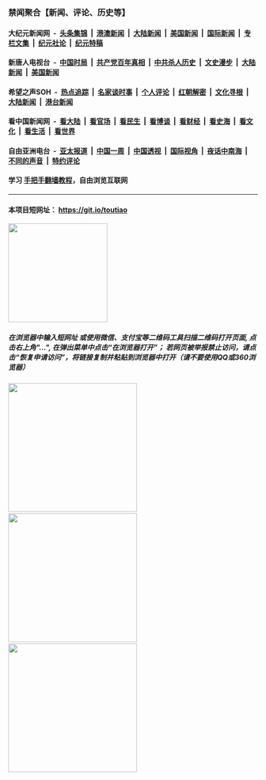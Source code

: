 ### 禁闻聚合【新闻、评论、历史等】

#### 大纪元新闻网 &nbsp;-&nbsp; [头条集锦](indexes/E头条集锦.md?t=02102202) &nbsp;|&nbsp; [港澳新闻](indexes/E港澳新闻.md?t=02102202)  &nbsp;|&nbsp; [大陆新闻](indexes/E大陆新闻.md?t=02102202) &nbsp;|&nbsp; [美国新闻](indexes/E美国新闻.md?t=02102202) &nbsp;|&nbsp; [国际新闻](indexes/E国际新闻.md?t=02102202) &nbsp;|&nbsp; [专栏文集](indexes/E专栏文集.md?t=02102202) &nbsp;|&nbsp; [纪元社论](indexes/E纪元社论.md?t=02102202) &nbsp;|&nbsp; [纪元特稿](indexes/E纪元特稿.md?t=02102202) 

#### 新唐人电视台 &nbsp;-&nbsp; [中国时局](indexes/N中国时局.md?t=02102202) &nbsp;|&nbsp; [共产党百年真相](indexes/N共产党百年真相.md?t=02102202) &nbsp;|&nbsp; [中共杀人历史](indexes/N中共杀人历史.md?t=02102202) &nbsp;|&nbsp; [文史漫步](indexes/N文史漫步.md?t=02102202) &nbsp;|&nbsp; [大陆新闻](indexes/N大陆新闻.md?t=02102202) &nbsp;|&nbsp; [美国新闻](indexes/N美国新闻.md?t=02102202)

#### 希望之声SOH &nbsp;-&nbsp; [热点追踪](indexes/H热点追踪.md?t=02102202) &nbsp;|&nbsp; [名家谈时事](indexes/H名家谈时事.md?t=02102202) &nbsp;|&nbsp; [个人评论](indexes/H个人评论.md?t=02102202)  &nbsp;|&nbsp; [红朝解密](indexes/H红朝解密.md?t=02102202) &nbsp;|&nbsp; [文化寻根](indexes/H文化寻根.md?t=02102202) &nbsp;|&nbsp; [大陆新闻](indexes/H大陆新闻.md?t=02102202) &nbsp;|&nbsp; [港台新闻](indexes/H港台新闻.md?t=02102202)

#### 看中国新闻网 &nbsp;-&nbsp; [看大陆](indexes/S看大陆.md?t=02102202) &nbsp;|&nbsp; [看官场](indexes/S看官场.md?t=02102202) &nbsp;|&nbsp; [看民生](indexes/S看民生.md?t=02102202)  &nbsp;|&nbsp; [看博谈](indexes/S看博谈.md?t=02102202) &nbsp;|&nbsp; [看财经](indexes/S看财经.md?t=02102202) &nbsp;|&nbsp; [看史海](indexes/S看史海.md?t=02102202) &nbsp;|&nbsp; [看文化](indexes/S看文化.md?t=02102202) &nbsp;|&nbsp; [看生活](indexes/S看生活.md?t=02102202) &nbsp;|&nbsp; [看世界](indexes/S看世界.md?t=02102202)

#### 自由亚洲电台 &nbsp;-&nbsp; [亚太报道](indexes/R亚太报道.md?t=02102202) &nbsp;|&nbsp; [中国一周](indexes/R中国一周.md?t=02102202) &nbsp;|&nbsp; [中国透视](indexes/R中国透视.md?t=02102202)  &nbsp;|&nbsp; [国际视角](indexes/R国际视角.md?t=02102202) &nbsp;|&nbsp; [夜话中南海](indexes/R夜话中南海.md?t=02102202) &nbsp;|&nbsp; [不同的声音](indexes/R不同的声音.md?t=02102202) &nbsp;|&nbsp; [特约评论](indexes/R特约评论.md?t=02102202)

#### 学习 [手把手翻墙教程](https://github.com/gfw-breaker/guides/wiki)，自由浏览互联网

----

#### 本项目短网址： https://git.io/toutiao
<img src="https://raw.githubusercontent.com/gfw-breaker/banned-news/master/scripts/img/qr.png" width="200px"/>  

##### 在浏览器中输入短网址 或使用微信、支付宝等二维码工具扫描二维码打开页面, 点击右上角"...", 在弹出菜单中点击“在浏览器打开”； 若网页被举报禁止访问，请点击“恢复申请访问”，将链接复制并粘贴到浏览器中打开（请不要使用QQ或360浏览器）

<img src="https://raw.githubusercontent.com/gfw-breaker/banned-news/master/scripts/img/1.png" width="260px"/> &nbsp; <img src="https://raw.githubusercontent.com/gfw-breaker/banned-news/master/scripts/img/2.png" width="260px"/> &nbsp; <img src="https://raw.githubusercontent.com/gfw-breaker/banned-news/master/scripts/img/3.png" width="260px"/>
